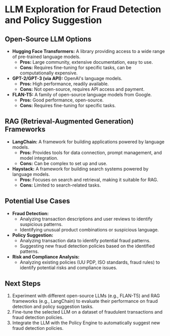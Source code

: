 # LLM Exploration for Fraud Detection and Policy Suggestion

## Open-Source LLM Options

*   **Hugging Face Transformers:** A library providing access to a wide range of pre-trained language models.
    *   **Pros:** Large community, extensive documentation, easy to use.
    *   **Cons:** Requires fine-tuning for specific tasks, can be computationally expensive.
*   **GPT-2/GPT-3 (via API):** OpenAI's language models.
    *   **Pros:** High performance, readily available.
    *   **Cons:** Not open-source, requires API access and payment.
*   **FLAN-T5:** A family of open-source language models from Google.
    *   **Pros:** Good performance, open-source.
    *   **Cons:** Requires fine-tuning for specific tasks.

## RAG (Retrieval-Augmented Generation) Frameworks

*   **LangChain:** A framework for building applications powered by language models.
    *   **Pros:** Provides tools for data connection, prompt management, and model integration.
    *   **Cons:** Can be complex to set up and use.
*   **Haystack:** A framework for building search systems powered by language models.
    *   **Pros:** Focuses on search and retrieval, making it suitable for RAG.
    *   **Cons:** Limited to search-related tasks.

## Potential Use Cases

*   **Fraud Detection:**
    *   Analyzing transaction descriptions and user reviews to identify suspicious patterns.
    *   Identifying unusual product combinations or suspicious language.
*   **Policy Suggestion:**
    *   Analyzing transaction data to identify potential fraud patterns.
    *   Suggesting new fraud detection policies based on the identified patterns.
*   **Risk and Compliance Analysis:**
    *   Analyzing existing policies (UU PDP, ISO standards, fraud rules) to identify potential risks and compliance issues.

## Next Steps

1.  Experiment with different open-source LLMs (e.g., FLAN-T5) and RAG frameworks (e.g., LangChain) to evaluate their performance on fraud detection and policy suggestion tasks.
2.  Fine-tune the selected LLM on a dataset of fraudulent transactions and fraud detection policies.
3.  Integrate the LLM with the Policy Engine to automatically suggest new fraud detection policies.
